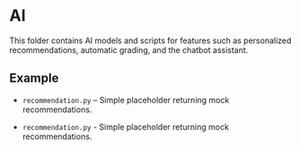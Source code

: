 # AI

This folder contains AI models and scripts for features such as personalized recommendations, automatic grading, and the chatbot assistant.

## Example

- `recommendation.py` – Simple placeholder returning mock recommendations.

- `recommendation.py` - Simple placeholder returning mock recommendations.

